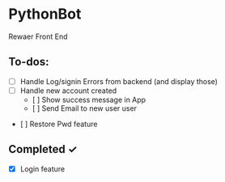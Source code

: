 # PythonBot

Rewaer Front End

## To-dos:

- [ ] Handle Log/signin Errors from backend (and display those)
- [ ] Handle new account created
  - [ ] Show success message in App
  - [ ] Send Email to new user user
- [ ] Restore Pwd feature

## Completed ✓

- [x] Login feature
